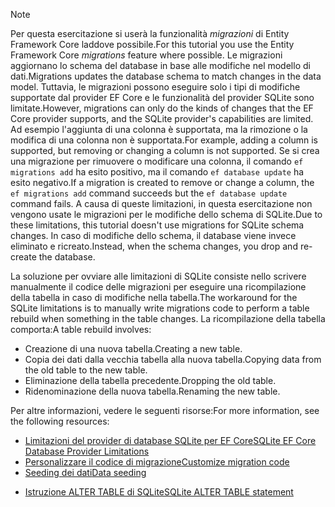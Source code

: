 
> [!NOTE]
> <span data-ttu-id="7ec35-101">Per questa esercitazione si userà la funzionalità *migrazioni* di Entity Framework Core laddove possibile.</span><span class="sxs-lookup"><span data-stu-id="7ec35-101">For this tutorial you use the Entity Framework Core *migrations* feature where possible.</span></span> <span data-ttu-id="7ec35-102">Le migrazioni aggiornano lo schema del database in base alle modifiche nel modello di dati.</span><span class="sxs-lookup"><span data-stu-id="7ec35-102">Migrations updates the database schema to match changes in the data model.</span></span> <span data-ttu-id="7ec35-103">Tuttavia, le migrazioni possono eseguire solo i tipi di modifiche supportate dal provider EF Core e le funzionalità del provider SQLite sono limitate.</span><span class="sxs-lookup"><span data-stu-id="7ec35-103">However, migrations can only do the kinds of changes that the EF Core provider supports, and the SQLite provider's capabilities are limited.</span></span> <span data-ttu-id="7ec35-104">Ad esempio l'aggiunta di una colonna è supportata, ma la rimozione o la modifica di una colonna non è supportata.</span><span class="sxs-lookup"><span data-stu-id="7ec35-104">For example, adding a column is supported, but removing or changing a column is not supported.</span></span> <span data-ttu-id="7ec35-105">Se si crea una migrazione per rimuovere o modificare una colonna, il comando `ef migrations add` ha esito positivo, ma il comando `ef database update` ha esito negativo.</span><span class="sxs-lookup"><span data-stu-id="7ec35-105">If a migration is created to remove or change a column, the `ef migrations add` command succeeds but the `ef database update` command fails.</span></span> <span data-ttu-id="7ec35-106">A causa di queste limitazioni, in questa esercitazione non vengono usate le migrazioni per le modifiche dello schema di SQLite.</span><span class="sxs-lookup"><span data-stu-id="7ec35-106">Due to these limitations, this tutorial doesn't use migrations for SQLite schema changes.</span></span> <span data-ttu-id="7ec35-107">In caso di modifiche dello schema, il database viene invece eliminato e ricreato.</span><span class="sxs-lookup"><span data-stu-id="7ec35-107">Instead, when the schema changes, you drop and re-create the database.</span></span>
>
><span data-ttu-id="7ec35-108">La soluzione per ovviare alle limitazioni di SQLite consiste nello scrivere manualmente il codice delle migrazioni per eseguire una ricompilazione della tabella in caso di modifiche nella tabella.</span><span class="sxs-lookup"><span data-stu-id="7ec35-108">The workaround for the SQLite limitations is to manually write migrations code to perform a table rebuild when something in the table changes.</span></span> <span data-ttu-id="7ec35-109">La ricompilazione della tabella comporta:</span><span class="sxs-lookup"><span data-stu-id="7ec35-109">A table rebuild involves:</span></span>
>
>* <span data-ttu-id="7ec35-110">Creazione di una nuova tabella.</span><span class="sxs-lookup"><span data-stu-id="7ec35-110">Creating a new table.</span></span>
>* <span data-ttu-id="7ec35-111">Copia dei dati dalla vecchia tabella alla nuova tabella.</span><span class="sxs-lookup"><span data-stu-id="7ec35-111">Copying data from the old table to the new table.</span></span>
>* <span data-ttu-id="7ec35-112">Eliminazione della tabella precedente.</span><span class="sxs-lookup"><span data-stu-id="7ec35-112">Dropping the old table.</span></span>
>* <span data-ttu-id="7ec35-113">Ridenominazione della nuova tabella.</span><span class="sxs-lookup"><span data-stu-id="7ec35-113">Renaming the new table.</span></span>
>
><span data-ttu-id="7ec35-114">Per altre informazioni, vedere le seguenti risorse:</span><span class="sxs-lookup"><span data-stu-id="7ec35-114">For more information, see the following resources:</span></span>
>
> * [<span data-ttu-id="7ec35-115">Limitazioni del provider di database SQLite per EF Core</span><span class="sxs-lookup"><span data-stu-id="7ec35-115">SQLite EF Core Database Provider Limitations</span></span>](/ef/core/providers/sqlite/limitations)
> * [<span data-ttu-id="7ec35-116">Personalizzare il codice di migrazione</span><span class="sxs-lookup"><span data-stu-id="7ec35-116">Customize migration code</span></span>](/ef/core/managing-schemas/migrations/#customize-migration-code)
> * [<span data-ttu-id="7ec35-117">Seeding dei dati</span><span class="sxs-lookup"><span data-stu-id="7ec35-117">Data seeding</span></span>](/ef/core/modeling/data-seeding)
  * [<span data-ttu-id="7ec35-118">Istruzione ALTER TABLE di SQLite</span><span class="sxs-lookup"><span data-stu-id="7ec35-118">SQLite ALTER TABLE statement</span></span>](https://sqlite.org/lang_altertable.html)